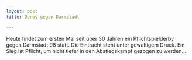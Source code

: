 ```yaml
---
layout: post
title: Derby gegen Darmstadt

---
```


Heute findet zum ersten Mal seit über 30 Jahren ein Pflichtspielderby gegen Darmstadt 98 statt. Die Eintracht steht unter gewaltigem Druck. Ein Sieg ist Pflicht, um nicht tiefer in den Abstiegskampf gezogen zu werden...


